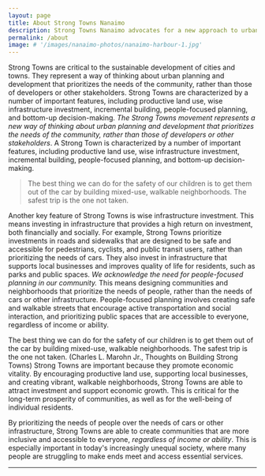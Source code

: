 ```yaml
---
layout: page
title: About Strong Towns Nanaimo
description: Strong Towns Nanaimo advocates for a new approach to urban planning and development that is financially resilient, sustainable, and equitable. <i>We are a grassroots organization that is not affiliated with the City of Nanaimo.</i> 
permalink: /about
image: # '/images/nanaimo-photos/nanaimo-harbour-1.jpg'
---
```


Strong Towns are critical to the sustainable development of cities and towns. They represent a way of thinking about urban planning and development that prioritizes the needs of the community, rather than those of developers or other stakeholders. Strong Towns are characterized by a number of important features, including productive land use, wise infrastructure investment, incremental building, people-focused planning, and bottom-up decision-making. *The Strong Towns movement represents a new way of thinking about urban planning and development that prioritizes the needs of the community, rather than those of developers or other stakeholders*. A Strong Town is characterized by a number of important features, including productive land use, wise infrastructure investment, incremental building, people-focused planning, and bottom-up decision-making.

> The best thing we can do for the safety of our children is to get them out of the car by building mixed-use, walkable neighborhoods. The safest trip is the one not taken. 

Another key feature of Strong Towns is wise infrastructure investment. This means investing in infrastructure that provides a high return on investment, both financially and socially. For example, Strong Towns prioritize investments in roads and sidewalks that are designed to be safe and accessible for pedestrians, cyclists, and public transit users, rather than prioritizing the needs of cars. They also invest in infrastructure that supports local businesses and improves quality of life for residents, such as parks and public spaces. *We acknowledge the need for people-focused planning in our community.* This means designing communities and neighborhoods that prioritize the needs of people, rather than the needs of cars or other infrastructure. People-focused planning involves creating safe and walkable streets that encourage active transportation and social interaction, and prioritizing public spaces that are accessible to everyone, regardless of income or ability. 

The best thing we can do for the safety of our children is to get them out of the car by building mixed-use, walkable neighborhoods. The safest trip is the one not taken. (Charles L. Marohn Jr., Thoughts on Building Strong Towns) Strong Towns are important because they promote economic vitality. By encouraging productive land use, supporting local businesses, and creating vibrant, walkable neighborhoods, Strong Towns are able to attract investment and support economic growth. This is critical for the long-term prosperity of communities, as well as for the well-being of individual residents.

By prioritizing the needs of people over the needs of cars or other infrastructure, Strong Towns are able to create communities that are more inclusive and accessible to everyone, *regardless of income or ability*. This is especially important in today's increasingly unequal society, where many people are struggling to make ends meet and access essential services.

***